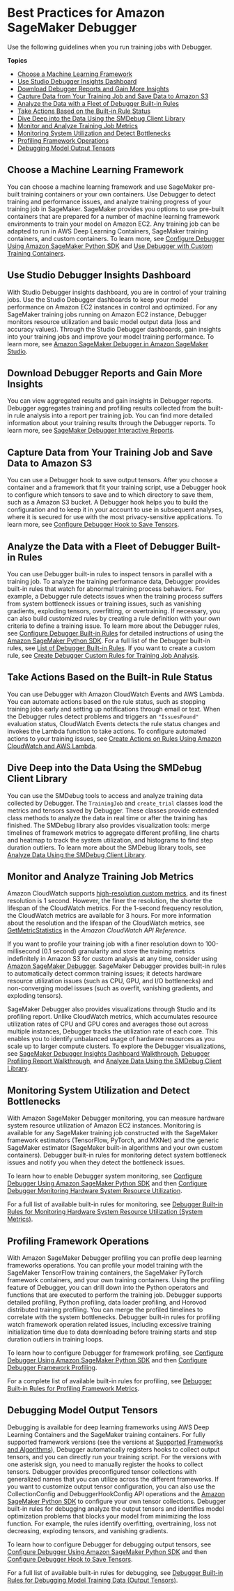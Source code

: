 # Best Practices for Amazon SageMaker Debugger<a name="debugger-best-practices"></a>

Use the following guidelines when you run training jobs with Debugger\. 

**Topics**
+ [Choose a Machine Learning Framework](#debugger-best-practices-ml-framework)
+ [Use Studio Debugger Insights Dashboard](#debugger-best-practices-studio-dashboard)
+ [Download Debugger Reports and Gain More Insights](#debugger-best-practices-download-reports)
+ [Capture Data from Your Training Job and Save Data to Amazon S3](#debugger-best-practices-capture-tensor)
+ [Analyze the Data with a Fleet of Debugger Built\-in Rules](#debugger-best-practices-rule-analysis)
+ [Take Actions Based on the Built\-in Rule Status](#debugger-best-practices-action-on-rules)
+ [Dive Deep into the Data Using the SMDebug Client Library](#debugger-best-practices-smdebug-library)
+ [Monitor and Analyze Training Job Metrics](#debugger-best-practices-monitor-metrics)
+ [Monitoring System Utilization and Detect Bottlenecks](#debugger-best-practices-monitor-bottlenecks)
+ [Profiling Framework Operations](#debugger-best-practices-profile-framework)
+ [Debugging Model Output Tensors](#debugger-best-practices-debug-tensors)

## Choose a Machine Learning Framework<a name="debugger-best-practices-ml-framework"></a>

You can choose a machine learning framework and use SageMaker pre\-built training containers or your own containers\. Use Debugger to detect training and performance issues, and analyze training progress of your training job in SageMaker\. SageMaker provides you options to use pre\-built containers that are prepared for a number of machine learning framework environments to train your model on Amazon EC2\. Any training job can be adapted to run in AWS Deep Learning Containers, SageMaker training containers, and custom containers\. To learn more, see [Configure Debugger Using Amazon SageMaker Python SDK](debugger-configuration.md) and [Use Debugger with Custom Training Containers](debugger-bring-your-own-container.md)\.

## Use Studio Debugger Insights Dashboard<a name="debugger-best-practices-studio-dashboard"></a>

With Studio Debugger insights dashboard, you are in control of your training jobs\. Use the Studio Debugger dashboards to keep your model performance on Amazon EC2 instances in control and optimized\. For any SageMaker training jobs running on Amazon EC2 instance, Debugger monitors resource utilization and basic model output data \(loss and accuracy values\)\. Through the Studio Debugger dashboards, gain insights into your training jobs and improve your model training performance\. To learn more, see [Amazon SageMaker Debugger in Amazon SageMaker Studio](debugger-on-studio.md)\.

## Download Debugger Reports and Gain More Insights<a name="debugger-best-practices-download-reports"></a>

You can view aggregated results and gain insights in Debugger reports\. Debugger aggregates training and profiling results collected from the built\-in rule analysis into a report per training job\. You can find more detailed information about your training results through the Debugger reports\. To learn more, see [SageMaker Debugger Interactive Reports](debugger-report.md)\.

## Capture Data from Your Training Job and Save Data to Amazon S3<a name="debugger-best-practices-capture-tensor"></a>

You can use a Debugger hook to save output tensors\. After you choose a container and a framework that fit your training script, use a Debugger hook to configure which tensors to save and to which directory to save them, such as a Amazon S3 bucket\. A Debugger hook helps you to build the configuration and to keep it in your account to use in subsequent analyses, where it is secured for use with the most privacy\-sensitive applications\. To learn more, see [Configure Debugger Hook to Save Tensors](debugger-configure-hook.md)\.

## Analyze the Data with a Fleet of Debugger Built\-in Rules<a name="debugger-best-practices-rule-analysis"></a>

You can use Debugger built\-in rules to inspect tensors in parallel with a training job\. To analyze the training performance data, Debugger provides built\-in rules that watch for abnormal training process behaviors\. For example, a Debugger rule detects issues when the training process suffers from system bottleneck issues or training issues, such as vanishing gradients, exploding tensors, overfitting, or overtraining\. If necessary, you can also build customized rules by creating a rule definition with your own criteria to define a training issue\. To learn more about the Debugger rules, see [Configure Debugger Built\-in Rules](use-debugger-built-in-rules.md) for detailed instructions of using the [Amazon SageMaker Python SDK](https://sagemaker.readthedocs.io)\. For a full list of the Debugger built\-in rules, see [List of Debugger Built\-in Rules](debugger-built-in-rules.md)\. If you want to create a custom rule, see [Create Debugger Custom Rules for Training Job Analysis](debugger-custom-rules.md)\.

## Take Actions Based on the Built\-in Rule Status<a name="debugger-best-practices-action-on-rules"></a>

You can use Debugger with Amazon CloudWatch Events and AWS Lambda\. You can automate actions based on the rule status, such as stopping training jobs early and setting up notifications through email or text\. When the Debugger rules detect problems and triggers an `"IssuesFound"` evaluation status, CloudWatch Events detects the rule status changes and invokes the Lambda function to take actions\. To configure automated actions to your training issues, see [Create Actions on Rules Using Amazon CloudWatch and AWS Lambda](debugger-cloudwatch-lambda.md)\.

## Dive Deep into the Data Using the SMDebug Client Library<a name="debugger-best-practices-smdebug-library"></a>

You can use the SMDebug tools to access and analyze training data collected by Debugger\. The `TrainingJob` and `create_trial` classes load the metrics and tensors saved by Debugger\. These classes provide extended class methods to analyze the data in real time or after the training has finished\. The SMDebug library also provides visualization tools: merge timelines of framework metrics to aggregate different profiling, line charts and heatmap to track the system utilization, and histograms to find step duration outliers\. To learn more about the SMDebug library tools, see [Analyze Data Using the SMDebug Client Library](debugger-analyze-data.md)\.

## Monitor and Analyze Training Job Metrics<a name="debugger-best-practices-monitor-metrics"></a>

Amazon CloudWatch supports [high\-resolution custom metrics](https://docs.aws.amazon.com/AmazonCloudWatch/latest/monitoring/publishingMetrics.html), and its finest resolution is 1 second\. However, the finer the resolution, the shorter the lifespan of the CloudWatch metrics\. For the 1\-second frequency resolution, the CloudWatch metrics are available for 3 hours\. For more information about the resolution and the lifespan of the CloudWatch metrics, see [GetMetricStatistics](http://amazonaws.com/AmazonCloudWatch/latest/APIReference/API_GetMetricStatistics.html) in the *Amazon CloudWatch API Reference*\. 

If you want to profile your training job with a finer resolution down to 100\-millisecond \(0\.1 second\) granularity and store the training metrics indefinitely in Amazon S3 for custom analysis at any time, consider using [Amazon SageMaker Debugger](https://docs.aws.amazon.com/sagemaker/latest/dg/train-debugger.html)\. SageMaker Debugger provides built\-in rules to automatically detect common training issues; it detects hardware resource utilization issues \(such as CPU, GPU, and I/O bottlenecks\) and non\-converging model issues \(such as overfit, vanishing gradients, and exploding tensors\)\. 

SageMaker Debugger also provides visualizations through Studio and its profiling report\. Unlike CloudWatch metrics, which accumulates resource utilization rates of CPU and GPU cores and averages those out across multiple instances, Debugger tracks the utilization rate of each core\. This enables you to identify unbalanced usage of hardware resources as you scale up to larger compute clusters\. To explore the Debugger visualizations, see [SageMaker Debugger Insights Dashboard Walkthrough](https://docs.aws.amazon.com/sagemaker/latest/dg/debugger-on-studio-insights-walkthrough.htm), [Debugger Profiling Report Walkthrough](https://docs.aws.amazon.com/sagemaker/latest/dg/debugger-profiling-report.html#debugger-profiling-report-walkthrough), and [Analyze Data Using the SMDebug Client Library](https://docs.aws.amazon.com/sagemaker/latest/dg/debugger-analyze-data.html)\.

## Monitoring System Utilization and Detect Bottlenecks<a name="debugger-best-practices-monitor-bottlenecks"></a>

With Amazon SageMaker Debugger monitoring, you can measure hardware system resource utilization of Amazon EC2 instances\. Monitoring is available for any SageMaker training job constructed with the SageMaker framework estimators \(TensorFlow, PyTorch, and MXNet\) and the generic SageMaker estimator \(SageMaker built\-in algorithms and your own custom containers\)\. Debugger built\-in rules for monitoring detect system bottleneck issues and notify you when they detect the bottleneck issues\.

To learn how to enable Debugger system monitoring, see [Configure Debugger Using Amazon SageMaker Python SDK](debugger-configuration.md) and then [Configure Debugger Monitoring Hardware System Resource Utilization](debugger-configure-system-monitoring.md)\.

For a full list of available built\-in rules for monitoring, see [Debugger Built\-in Rules for Monitoring Hardware System Resource Utilization \(System Metrics\)](debugger-built-in-rules.md#built-in-rules-monitoring)\.

## Profiling Framework Operations<a name="debugger-best-practices-profile-framework"></a>

With Amazon SageMaker Debugger profiling you can profile deep learning frameworks operations\. You can profile your model training with the SageMaker TensorFlow training containers, the SageMaker PyTorch framework containers, and your own training containers\. Using the profiling feature of Debugger, you can drill down into the Python operators and functions that are executed to perform the training job\. Debugger supports detailed profiling, Python profiling, data loader profiling, and Horovod distributed training profiling\. You can merge the profiled timelines to correlate with the system bottlenecks\. Debugger built\-in rules for profiling watch framework operation related issues, including excessive training initialization time due to data downloading before training starts and step duration outliers in training loops\. 

To learn how to configure Debugger for framework profiling, see [Configure Debugger Using Amazon SageMaker Python SDK](debugger-configuration.md) and then [Configure Debugger Framework Profiling](debugger-configure-framework-profiling.md)\.

For a complete list of available built\-in rules for profiling, see [Debugger Built\-in Rules for Profiling Framework Metrics](debugger-built-in-rules.md#built-in-rules-profiling)\.

## Debugging Model Output Tensors<a name="debugger-best-practices-debug-tensors"></a>

Debugging is available for deep learning frameworks using AWS Deep Learning Containers and the SageMaker training containers\. For fully supported framework versions \(see the versions at [Supported Frameworks and Algorithms](debugger-supported-frameworks.md)\), Debugger automatically registers hooks to collect output tensors, and you can directly run your training script\. For the versions with one asterisk sign, you need to manually register the hooks to collect tensors\. Debugger provides preconfigured tensor collections with generalized names that you can utilize across the different frameworks\. If you want to customize output tensor configuration, you can also use the CollectionConfig and DebuggerHookConfig API operations and the [Amazon SageMaker Python SDK](https://sagemaker.readthedocs.io) to configure your own tensor collections\. Debugger built\-in rules for debugging analyze the output tensors and identifies model optimization problems that blocks your model from minimizing the loss function\. For example, the rules identify overfitting, overtraining, loss not decreasing, exploding tensors, and vanishing gradients\.

To learn how to configure Debugger for debugging output tensors, see [Configure Debugger Using Amazon SageMaker Python SDK](debugger-configuration.md) and then [Configure Debugger Hook to Save Tensors](debugger-configure-hook.md)\.

For a full list of available built\-in rules for debugging, see [Debugger Built\-in Rules for Debugging Model Training Data \(Output Tensors\)](debugger-built-in-rules.md#built-in-rules-debugging)\.